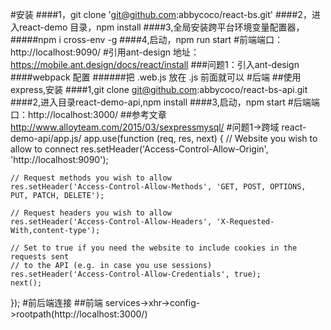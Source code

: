 #安装
####1，git clone 'git@github.com:abbycoco/react-bs.git'
####2，进入react-demo 目录，npm install
####3,全局安装跨平台环境变量配置器，
#####npm i cross-env -g
####4,启动，npm run start
#前端端口：http://localhost:9090/
#引用ant-design
地址：https://mobile.ant.design/docs/react/install
###问题1：引入ant-design
####webpack 配置
######把 .web.js 放在 .js 前面就可以
#后端
##使用express,安装
####1,git clone git@github.com:abbycoco/react-bs-api.git
####2,进入目录react-demo-api,npm install
####3,启动，npm start
#后端端口：http://localhost:3000/
##参考文章
http://www.alloyteam.com/2015/03/sexpressmysql/
#问题1->跨域
react-demo-api/app.js/
app.use(function (req, res, next) {
    // Website you wish to allow to connect
    res.setHeader('Access-Control-Allow-Origin', 'http://localhost:9090');

    // Request methods you wish to allow
    res.setHeader('Access-Control-Allow-Methods', 'GET, POST, OPTIONS, PUT, PATCH, DELETE');

    // Request headers you wish to allow
    res.setHeader('Access-Control-Allow-Headers', 'X-Requested-With,content-type');

    // Set to true if you need the website to include cookies in the requests sent
    // to the API (e.g. in case you use sessions)
    res.setHeader('Access-Control-Allow-Credentials', true);
    next();
});
#前后端连接 
##前端 services->xhr->config->rootpath(http://localhost:3000/)

